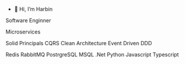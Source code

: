 - 👋 Hi, I’m Harbin


Software Enginner

Microservices

Solid Principals
CQRS
Clean Architecture
Event Driven
DDD

Redis
RabbitMQ
PostrgreSQL
MSQL
.Net
Python
Javascript
Typescript
